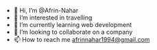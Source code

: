 - 👋 Hi, I’m @Afrin-Nahar
- 👀 I’m interested in travelling
- 🌱 I’m currently learning web development
- 💞️ I’m looking to collaborate on a company
- 📫 How to reach me afrinnahar1994@gmail.com

<!---
Afrin-Nahar/Afrin-Nahar is a ✨ special ✨ repository because its `README.md` (this file) appears on your GitHub profile.
You can click the Preview link to take a look at your changes.
--->
